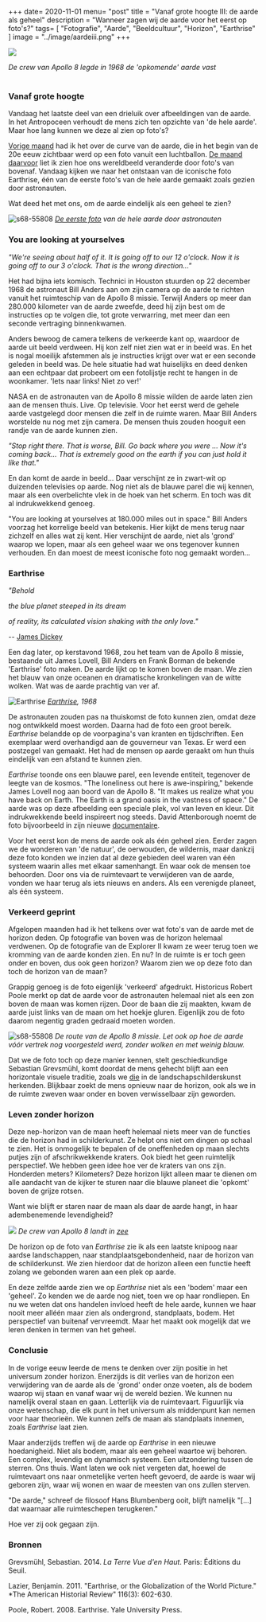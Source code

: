 +++
date= 2020-11-01
menu= "post"
title = "Vanaf grote hoogte III: de aarde als geheel"
description = "Wanneer zagen wij de aarde voor het eerst op foto's?"
tags= [
    "Fotografie",
    "Aarde",
    "Beeldcultuur",
    "Horizon",
	"Earthrise"
]
image = "../image/aardeiii.png" 
+++


![](https://www.nasa.gov/sites/default/files/thumbnails/image/1b-presentation13.jpg)

*De crew van Apollo 8 legde in 1968 de 'opkomende' aarde vast*
<br/><br/>


<!--more-->


### Vanaf grote hoogte
 
Vandaag het laatste deel van een drieluik over afbeeldingen van de aarde. In het Antropoceen verhoudt de mens zich ten opzichte van 'de hele aarde'. Maar hoe lang kunnen we deze al zien op foto's?

[Vorige maand](https://www.de-klos.net/curvevandeaarde2) had ik het over de curve van de aarde, die in het begin van de 20e eeuw zichtbaar werd op een foto vanuit een luchtballon. [De maand daarvoor](https://de-klos.net/curevandeaarde1) liet ik zien hoe ons wereldbeeld veranderde door foto's van bovenaf. Vandaag kijken we naar het ontstaan van de iconische foto Earthrise, één van de eerste foto's van de hele aarde gemaakt zoals gezien door astronauten. 

Wat deed het met ons, om de aarde eindelijk als een geheel te zien? 


![](https://github.com/Boreque/deklos/blob/master/static/images/s68-55808.jpg?raw=true "s68-55808")
*[De eerste foto](https://spaceflight.nasa.gov/gallery/images/apollo/apollo8/html/s68-55809.html) van de hele aarde door astronauten* 

### You are looking at yourselves

_"We're seeing about half of it. It is going off to our 12 o'clock. Now it is going off to our 3 o'clock. That is the wrong direction..."_ 

Het had bijna iets komisch. Technici in Houston stuurden op 22 december 1968 de astronaut Bill Anders aan om zijn camera op de aarde te richten vanuit het ruimteschip van de Apollo 8 missie. Terwijl Anders op meer dan 280.000 kilometer van de aarde zweefde, deed hij zijn best om de instructies op te volgen die, tot grote verwarring, met meer dan een seconde vertraging binnenkwamen. 

Anders bewoog de camera telkens de verkeerde kant op, waardoor de aarde uit beeld verdween. Hij kon zelf niet zien wat er in beeld was. En het is nogal moeilijk afstemmen als je instructies krijgt over wat er een seconde geleden in beeld was. De hele situatie had wat huiselijks en deed denken aan een echtpaar dat probeert om een fotolijstje recht te hangen in de woonkamer. 'Iets naar links! Niet zo ver!'

NASA en de astronauten van de Apollo 8 missie wilden de aarde laten zien aan de mensen thuis. Live. Op televisie. Voor het eerst werd de gehele aarde vastgelegd door mensen die zelf in de ruimte waren. Maar Bill Anders worstelde nu nog met zijn camera. De mensen thuis zouden hooguit een randje van de aarde kunnen zien. 

_"Stop right there. That is worse, Bill. Go back where you were ... Now it's coming back... That is extremely good on the earth if you can just hold it like that."_ 

En dan komt de aarde in beeld... Daar verschijnt ze in zwart-wit op duizenden televisies op aarde. Nog niet als de blauwe parel die wij kennen, maar als een overbelichte vlek in de hoek van het scherm. En toch was dit al indrukwekkend genoeg.

"You are looking at yourselves at 180.000 miles out in space." Bill Anders voorzag het korrelige beeld van betekenis. Hier kijkt de mens terug naar zichzelf en alles wat zij kent. Hier verschijnt de aarde, niet als 'grond' waarop we lopen, maar als een geheel waar we ons tegenover kunnen verhouden. En dan moest de meest iconische foto nog gemaakt worden...

### Earthrise

_"Behold_

_the blue planet steeped in its dream_

_of reality, its calculated vision shaking with the only love."_

-- [James Dickey](https://www.theguardian.com/artanddesign/2018/dec/22/behold-blue-plant-photograph-earthrise)

Een dag later, op kerstavond 1968, zou het team van de Apollo 8 missie, bestaande uit James Lovell, Bill Anders en Frank Borman de bekende 'Earthrise' foto maken. De aarde lijkt op te komen boven de maan. We zien het blauw van onze oceanen en dramatische kronkelingen van de witte wolken. Wat was de aarde prachtig van ver af. 

![](https://github.com/Boreque/deklos/blob/master/static/images/earthrise.jpg?raw=true "Earthrise")
_[Earthrise](https://www.nasa.gov/sites/default/files/images/297755main_GPN-2001-000009_full.jpg), 1968_

De astronauten zouden pas na thuiskomst de foto kunnen zien, omdat deze nog ontwikkeld moest worden. Daarna had de foto een groot bereik. _Earthrise_ belandde op de voorpagina's van kranten en tijdschriften. Een exemplaar werd overhandigd aan de gouverneur van Texas. Er werd een postzegel van gemaakt. Het had de mensen op aarde geraakt om hun thuis eindelijk van een afstand te kunnen zien. 

*Earthrise* toonde ons een blauwe parel, een levende entiteit, tegenover de leegte van de kosmos. "The loneliness out here is awe-inspiring," bekende James Lovell nog aan boord van de Apollo 8. "It makes us realize what you have back on Earth. The Earth is a grand oasis in the vastness of space." De aarde was op deze afbeelding een speciale plek, vol van leven en kleur. Dit indrukwekkende beeld inspireert nog steeds. David Attenborough noemt de foto bijvoorbeeld in zijn nieuwe [documentaire](https://www.netflix.com/nl-en/title/80216393).

Voor het eerst kon de mens de aarde ook als één geheel zien. Eerder zagen we de wonderen van 'de natuur', de oerwouden, de wildernis, maar dankzij deze foto konden we inzien dat al deze gebieden deel waren van één systeem waarin alles met elkaar samenhangt. En waar ook de mensen toe behoorden. Door ons via de ruimtevaart te verwijderen van de aarde, vonden we haar terug als iets nieuws en anders. Als een verenigde planeet, als één systeem.

### Verkeerd geprint

Afgelopen maanden had ik het telkens over wat foto's van de aarde met de horizon deden. Op fotografie van boven was de horizon helemaal verdwenen. Op de fotografie van de Explorer II kwam ze weer terug toen we kromming van de aarde konden zien. En nu? In de ruimte is er toch geen onder en boven, dus ook geen horizon? Waarom zien we op deze foto dan toch de horizon van de maan? 

Grappig genoeg is de foto eigenlijk 'verkeerd' afgedrukt. Historicus Robert Poole merkt op dat de aarde voor de astronauten helemaal niet als een zon boven de maan was komen rijzen. Door de baan die zij maakten, kwam de aarde juist links van de maan om het hoekje gluren. Eigenlijk zou de foto daarom negentig graden gedraaid moeten worden. 

![](https://github.com/Boreque/deklos/blob/master/static/images/apollo8plan.jpg?raw=true "s68-55808")
_De route van de Apollo 8 missie. Let ook op hoe de aarde vóór vertrek nog voorgesteld werd, zonder wolken en met weinig blauw._


Dat we de foto toch op deze manier kennen, stelt geschiedkundige Sebastian Grevsmühl, komt doordat de mens gehecht blijft aan een horizontale visuele traditie, zoals we [die](https://www.de-klos.net/posts/curvevandeaarde/) in de landschapschilderskunst herkenden. Blijkbaar zoekt de mens opnieuw naar de horizon, ook als we in de ruimte zweven waar onder en boven verwisselbaar zijn geworden. 

### Leven zonder horizon

Deze nep-horizon van de maan heeft helemaal niets meer van de functies die de horizon had in schilderkunst. Ze helpt ons niet om dingen op schaal te zien. Het is onmogelijk te bepalen of de oneffenheden op maan slechts putjes zijn of afschrikwekkende kraters. Ook biedt het geen ruimtelijk perspectief. We hebben geen idee hoe ver de kraters van ons zijn. Honderden meters? Kilometers? Deze horizon lijkt alleen maar te dienen om alle aandacht van de kijker te sturen naar die blauwe planeet die 'opkomt' boven de grijze rotsen. 

Want wie blijft er staren naar de maan als daar de aarde hangt, in haar adembenemende levendigheid? 

![](https://spacecenter.org/wp-content/uploads/2018/12/apollo-8-splashdown.jpg)
_De crew van Apollo 8 landt in [zee](https://spacecenter.org/wp-content/uploads/2018/12/apollo-8-splashdown.jpg)_

De horizon op de foto van _Earthrise_ zie ik als een laatste knipoog naar aardse landschappen, naar standplaatsgebondenheid, naar de horizon van de schilderkunst. We zien hierdoor dat de horizon alleen een functie heeft zolang we gebonden waren aan een plek op aarde. 

En deze zelfde aarde zien we op _Earthrise_ niet als een 'bodem' maar een 'geheel'. Zo kenden we de aarde nog niet, toen we op haar rondliepen. En nu we weten dat ons handelen invloed heeft de hele aarde, kunnen we haar nooit meer alléén maar zien als ondergrond, standplaats, bodem. Het perspectief van buitenaf vervreemdt. Maar het maakt ook mogelijk dat we leren denken in termen van het geheel. 

### Conclusie
 
In de vorige eeuw leerde de mens te denken over zijn positie in het universum zonder horizon. Enerzijds is dit verlies van de horizon een verwijdering van de aarde als de 'grond' onder onze voeten, als de bodem waarop wij staan en vanaf waar wij de wereld bezien. We kunnen nu namelijk overal staan en gaan. Letterlijk via de ruimtevaart. Figuurlijk via onze wetenschap, die elk punt in het universum als middenpunt kan nemen voor haar theorieën. We kunnen zelfs de maan als standplaats innemen, zoals _Earthrise_ laat zien. 

Maar anderzijds treffen wij de aarde op _Earthrise_ in een nieuwe hoedanigheid. Niet als bodem, maar als een geheel waartoe wij behoren. Een complex, levendig en dynamisch systeem. Een uitzondering tussen de sterren. Ons thuis. Want laten we ook niet vergeten dat, hoewel de ruimtevaart ons naar onmetelijke verten heeft gevoerd, de aarde is waar wij geboren zijn, waar wij wonen en waar de meesten van ons zullen sterven. 

"De aarde," schreef de filosoof Hans Blumbenberg ooit, blijft namelijk "[...] dat waarnaar alle ruimteschepen terugkeren." 

Hoe ver zij ook gegaan zijn. 

### Bronnen

Grevsmühl, Sebastian. 2014. *La Terre Vue d'en Haut*. Paris: Éditions du Seuil. 

Lazier, Benjamin. 2011. "Earthrise, or the Globalization of the World Picture." *The American Historial Review" 116(3): 602-630. 

Poole, Robert. 2008. Earthrise. Yale University Press. 

